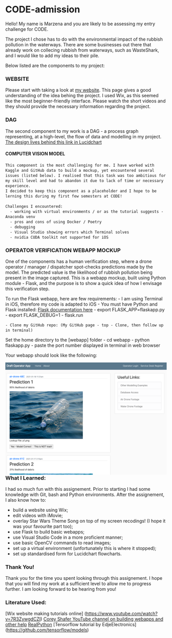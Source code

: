 # CODE-admission

Hello!
My name is Marzena and you are likely to be assessing my entry challenge for CODE.

The project I chose has to do with the environmental impact of the rubbish pollution in the waterways. There are some businesses out there that already work on collecing rubbish from waterways, such as WasteShark, and I would like to add my ideas to their pile.

Below listed are the components to my project:

### WEBSITE
Please start with taking a look at [my website](https://maziiw.wixsite.com/code-takeme). This page gives a good understanding of the idea behing the project. 
I used Wix, as this seemed like the most beginner-friendly interface. Please watch the short videos and they should provide the necessary information regarding the project.

### DAG
The second component to my work is a DAG - a process graph representing, at a high-level, the flow of data and modelling in my project. 
[The design lives behind this link in Lucidchart](https://lucid.app/lucidchart/invitations/accept/5a5dd57a-ba2c-4b35-b729-de1df90ae760)

#### COMPUTER VISION MODEL
    This component is the most challenging for me. I have worked with Kaggle and GitHub data to build a mockup, yet encountered several issues (listed below). I realised that this task was too ambitious for my skill level and had to abandon it due to lack of time or necessary experience.
    I decided to keep this component as a placeholder and I hope to be lerning this during my first few semesters at CODE!

    Challenges I encountered:
      - working with virtual environments / or as the tutorial suggests - Anaconda venv
      - pros and cons of using Docker / Poetry
      - debugging
      - Visual Studio showing errors which Terminal solves
      - nvidia CUDA toolkit not supported for iOS

### OPERATOR VERIFICATION WEBAPP MOCKUP
One of the components has a human verification step, where a drone operator / manager / dispatcher spot-checks predictions made by the model. The predicted value is the likelihood of rubbish pollution being present in the image captured. This is a webapp mockup, built using Python module - Flask, and the purpose is to show a quick idea of how I envisage this verification step.

To run the Flask webapp, here are few requirements:
    - I am using Terminal in iOS, therefore my code is adapted to iOS
    - You must have Python and Flask installed: [Flask documentation here](https://flask.palletsprojects.com/en/1.1.x/installation/)
    - export FLASK_APP=flaskapp.py
    - export FLASK_DEBUG=1
    - flask.run

    - Clone my GitHub repo: (My GitHub page - top - Clone, then follow up in terminal)

 Set the home directory to the [webapp] folder
    - cd webapp
    - python flaskapp.py
    - paste the port number displayed in terminal in web browser

 Your webapp should look like the following:
 
 <img src="webapp_screenshot.png" alt="Webapp Should look Like This" style="float: left; margin-right: 10px;" />
 
 ### What I Learned:
 I had so much fun with this assignement. Prior to starting I had some knowledge with Git, bash and Python environments.
 After the assignement, I also know how to:
 - build a website using Wix;
 - edit videos with iMovie;
 - overlay Star Wars Theme Song on top of my screen recodings! (I hope it was your favourite part too);
 - use Flask to build basic webapps;
 - use Visual Studio Code in a more proficient manner;
 - use basic OpenCV commands to read images;
 - set up a virtual environment (unfortunately this is where it stopped);
 - set up standardised form for Lucidchart flowcharts.

 ### Thank You!
Thank you for the time you spent looking through this assignement. I hope that you will find my work at a sufficient level to allow me to progress further. I am looking forward to be hearing from you!

 ### Literature Used:
[Wix website making tutorials online] (https://www.youtube.com/watch?v=7R3ZywgdCZI) 
[Corey Shafer YouTube channel on building webapps and other help](https://www.youtube.com/user/schafer5)
[RealPython](https://realpython.com/python-virtual-environments-a-primer/)
[Tensorflow tutorial by EdjeElectronics] (https://github.com/tensorflow/models)
